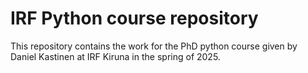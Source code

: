 # IRF Python course repository

This repository contains the work for the PhD python course given by Daniel Kastinen at IRF Kiruna in the spring of 2025.